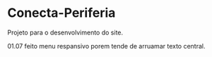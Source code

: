 # Conecta-Periferia
Projeto para o desenvolvimento do site.

01.07 feito menu respansivo porem tende de arruamar texto central.
